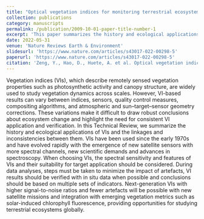 ```yaml
---
title: "Optical vegetation indices for monitoring terrestrial ecosystems globally"
collection: publications
category: manuscripts
permalink: /publication/2009-10-01-paper-title-number-1
excerpt: 'This paper summarizes the history and ecological applications of VIs and the linkages and inconsistencies between them..'
date: 2022-05-31
venue: 'Nature Reviews Earth & Environment'
slidesurl: 'https://www.nature.com/articles/s43017-022-00298-5'
paperurl: 'https://www.nature.com/articles/s43017-022-00298-5'
citation: 'Zeng, Y., Hao, D., Huete, A. et al. Optical vegetation indices for monitoring terrestrial ecosystems globally. Nat Rev Earth Environ 3, 477–493 (2022). https://doi.org/10.1038/s43017-022-00298-5'
---
```


Vegetation indices (VIs), which describe remotely sensed vegetation properties such as photosynthetic activity and canopy structure, are widely used to study vegetation dynamics across scales. However, VI-based results can vary between indices, sensors, quality control measures, compositing algorithms, and atmospheric and sun–target–sensor geometry corrections. These variations make it difficult to draw robust conclusions about ecosystem change and highlight the need for consistent VI application and verification. In this Technical Review, we summarize the history and ecological applications of VIs and the linkages and inconsistencies between them. VIs have been used since the early 1970s and have evolved rapidly with the emergence of new satellite sensors with more spectral channels, new scientific demands and advances in spectroscopy. When choosing VIs, the spectral sensitivity and features of VIs and their suitability for target application should be considered. During data analyses, steps must be taken to minimize the impact of artefacts, VI results should be verified with in situ data when possible and conclusions should be based on multiple sets of indicators. Next-generation VIs with higher signal-to-noise ratios and fewer artefacts will be possible with new satellite missions and integration with emerging vegetation metrics such as solar-induced chlorophyll fluorescence, providing opportunities for studying terrestrial ecosystems globally.
